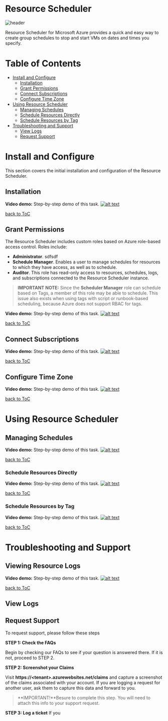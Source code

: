 # Resource Scheduler <!-- omit in toc -->

![header](/images/_img.png)

Resource Scheduler for Microsoft Azure provides a quick and easy way to create group schedules to stop and start VMs on dates and times you specify.

# Table of Contents <!-- omit in toc -->

- [Install and Configure](#install-and-configure)</br>
  - [Installation](#installation)</br>
  - [Grant Permissions](#grant-permissions)</br>
  - [Connect Subscriptions](#connect-subscriptions)</br>
  - [Configure Time Zone](#configure-time-zone)<br/>
- [Using Resource Scheduler](#using-resource-scheduler)</br>
  - [Managing Schedules](#managing-schedules)
  - [Schedule Resources Directly](#schedule-resources-directly)</br>
  - [Schedule Resources by Tag](#schedule-resources-by-tag)</br>
- [Troubleshooting and Support](#troubleshooting-and-support)</br>
  - [View Logs](#view-logs)</br>
  - [Request Support](#request-support)</br>

# Install and Configure <!-- omit in toc -->
This section covers the initial installation and configuration of the Resource Scheduler. 

## Installation <!-- omit in toc -->

**Video demo:**
Step-by-step demo of this task.
[![alt text](http://example.com/exampl.png)](http://example.com/link "title")

[back to ToC](#table-of-contents)

## Grant Permissions <!-- omit in toc -->

The Resource Scheduler includes custom roles based on Azure role-based access control. Roles include:

- **Administrator**. sdfsdf
- **Schedule Manager**. Enables a user to manage schedules for resources to which they have access, as well as to schedule.
- **Auditor**. This role has read-only access to resources, schedules, logs, and subscriptions connected to the Resource Scheduler instance.

> **IMPORTANT NOTE:** Since the **Scheduler Manager** role can schedule based on Tags, a member of this role may be able to schedule. This issue also exists when using tags with script or runbook-based scheduling, because Azure does not support RBAC for tags.

**Video demo:**
Step-by-step demo of this task.
[![alt text](http://example.com/exampl.png)](http://example.com/link "title")

[back to ToC](#table-of-contents)

## Connect Subscriptions <!-- omit in toc -->

**Video demo:**
Step-by-step demo of this task.
[![alt text](http://example.com/exampl.png)](http://example.com/link "title")

[back to ToC](#table-of-contents)

## Configure Time Zone <!-- omit in toc -->

**Video demo:**
Step-by-step demo of this task.
[![alt text](http://example.com/exampl.png)](http://example.com/link "title")

[back to ToC](#table-of-contents)

# Using Resource Scheduler <!-- omit in toc -->

## Managing Schedules <!-- omit in toc -->

**Video demo:**
Step-by-step demo of this task.
[![alt text](http://example.com/exampl.png)](http://example.com/link "title")

[back to ToC](#table-of-contents)

### Schedule Resources Directly <!-- omit in toc -->

**Video demo:**
Step-by-step demo of this task.
[![alt text](http://example.com/exampl.png)](http://example.com/link "title")

[back to ToC](#table-of-contents)

### Schedule Resources by Tag <!-- omit in toc -->

**Video demo:**
Step-by-step demo of this task.
[![alt text](http://example.com/exampl.png)](http://example.com/link "title")

[back to ToC](#table-of-contents)

# Troubleshooting and Support <!-- omit in toc -->

## Viewing Resource Logs <!-- omit in toc -->

**Video demo:**
Step-by-step demo of this task.
[![alt text](http://example.com/exampl.png)](http://example.com/link "title")

[back to ToC](#table-of-contents)

## View Logs <!-- omit in toc -->

## Request Support <!-- omit in toc -->

To request support, please follow these steps

**STEP 1: Check the FAQs**

Begin by checking our FAQs to see if your question is answered there. If it is not, proceed to STEP 2.

**STEP 2: Screenshot your Claims**

Visit **https://\<tenant>.azurewebsites.net/claims** and capture a screenshot of the claims associated with your account. If you are logging a request for another user, ask them to capture this data and forward to you.

> **IMPORTANT!**Besure to complete this step. You will need to attach this info to your support request.

**STEP 3: Log a ticket**
If you 